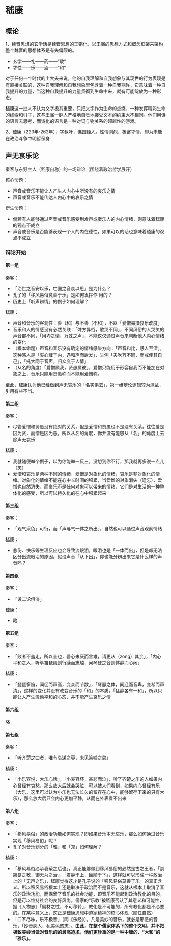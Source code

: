 # 嵇康

## 概论

1、魏晋思想的玄学话是魏晋思想的王弼化，以王弼的思想方式和概念框架来架构整个魏晋的思想体系是有失偏颇的。

- 玄学——礼——药——“敬”
- 才性——乐——酒——“和”

对于任何一个时代的士大夫来说，他的自我理解和自我想象与其现世的行为表现是有直接关联的，这种自我理解和自我想象里包含着一种自我期许，它意味着一种自我提升的力量，当这种自我提升的力量贯彻到生命中来，就有可能绽放为一种形态。

嵇康这一批人不认为文字极其重要，只把文字作为生命的点缀、一种发挥精彩生命的线索和引子，这与王弼一脉人严格地自觉地接受文本的约束大不相同。他们用诗的语言去思考，而诗化的语言是一种对词与物关系的超越性的游戏。

2、嵇康（223年-262年），字叔叶，谯国铚人。性情刚烈，极富才情，却为未能在政治斗争中明哲保身

## 声无哀乐论

秦客与东野主人（嵇康自称）的一场辩论（围绕着政治哲学展开）

核心命题：

- 声音或音乐不能让人产生人内心中所没有的哀乐之情
- 声音或音乐不能传达人内心中的哀乐之情

衍生命题：

- 倘若有人能够通过声音或音乐感受到发声或奏乐人的内心情绪，则意味着嵇康的观点不成立
- 声音或音乐是否能够表现一个人的内在德性，如果可以的话也意味着嵇康的观点不成立

### 辩论开始

#### 第一组

秦客：

- 「治世之音安以乐，亡国之音哀以思」是为什么？
- 孔子的「移风易俗莫善于乐」是如何发挥作 用的？
- 历史上「听声辨情」的例子如何理解？

嵇康：

- 声音和音乐的客观性：善（和）与不善（不和），不以「爱憎易操哀乐改度」
- 音乐和人的情感没有必然关联：「殊方异俗，歌哭不同」，不同风俗的人哭笑的声音都不同，「用均之情，万殊之声」，不能仅仅通过声音来判断他人内心情绪的变化
- （根本命题）声音和音乐没有确定的情绪感染方向：「声音和比，感人至深」，这种感人是「哀心藏于内，遇和声而后发」，举例「夫吹万不同，而咸使其自己」，「托大同于音声，归众变于人情」
- （从名的角度）「爱憎属我，贤愚属彼」，爱憎只能用于形容自我而不能加在对象之上，音乐只能用贤愚称而不能用爱憎称。

至此，嵇康认为他已经做到声无哀乐的「名实俱去」，第一组辩论逻辑较为混乱，引用有些不当。

#### 第二组

秦客：

- 尽管爱憎和贤愚没有绝对的关系，但是爱憎和贤愚也不是没有关系，往往爱是因为贤，而憎是因为愚，所以从名的角度，你并没有能够从「名」的角度上去除声无哀乐 

嵇康：

- 我就随便举个例子，以为你能举一反三，没想到你不行，那我就再多说一点儿（笑）
- 爱憎和哀乐是两种不同的情绪，爱憎是对象化的情绪，哀乐是非对象化的情绪。对象化的情绪不能在心中长时间的积累，当爱憎的对象消失（遗忘），爱憎也自然消失，而哀乐不是任何对象可以带来的情绪，它们是对生活的一种整体化的感受，所以可以持久化的在心中积累起来

#### 第三组

秦客：

- 「观气采色」可行，而「声与气一体之所出」，自然也可以通过声音观察情绪

嵇康：

- 悲伤、快乐等生理反应也会导致流眼泪，眼泪也是「一体而出」，但是却无法区分出流眼泪的原因。假设声音「从下出」，你也能分辨出来它是什么样的声音吗？

#### 第四组

秦客：

- 「设二论俱济」

嵇康：

- 略

#### 第五组

秦客：

- 「败者不羞走，所以全也，吾心未厌而言难，请更从（zong）其余」，「内心平和之人，听筝笛琵琶则行躁而志越，闻琴瑟之音则体静而心闲」

嵇康：

- 「琵琶筝笛，闻促而声高，变众而节数」，「琴瑟之体，间辽而音卑，变希而声清」，这样的变化并没有改变音乐的「和」的本质，「猛静各有一和」，所以只能让人产生激动平和的心态，并不能产生哀乐之情

#### 第六组

略

#### 第七组

秦客：

- 「听齐楚之曲者，唯有哀涕之容，未见笑噱之貌」

嵇康：

- 「小乐容悦，大乐心恬」，「小哀容坏，甚悲而泣」，听了齐楚之乐的人如果内心曾经有哀愁，那么放大后就会哭泣，可以被人们看到，如果内心曾经有乐（大乐，这里可以认为小乐也无法长久的留存在心中，能够留存下来的只有大乐），那么放大后只会内心更加平静，从而在外表看不出来

#### 第八组

秦客：

- 「移风易俗」的政治功能如何实现？即如果音乐本无哀乐，那么如何通过音乐实现「移风易俗」呢？
- 孔子对音乐划分的「雅」和「郑」如何理解？

嵇康：

- 「移风易俗必承衰蔽之后也」，真正能够做到移风易俗的必然是古之王者，「崇简易之教，御无为之治」，「君静于上，臣顺于下」，这样就可以形成一种政治上的「无声之乐」，嵇康觉得这才是孔子说的「移风易俗莫善于乐」的真正含义。所以移风易俗根本上还是取决于政治而不是音乐，这就从根本上取消了音乐的政治功能，而保留了音乐的社会功能，即音乐不能起到政治教化的目的，但是可以维持社会的良好风尚。儒家的“乐教”被嵇康否认了其意义和可能性，据《人物志》「偏材之性，不可移转」，教化是不可能的，所有教化都是不必要的。在某种意义上，这正是嵇康思想中道家精神的核心体现（顺任自然）
- 「口不尽味，乐不极音」（同《乐经》）。凡是美妙的音乐，就必是邪恶的音乐，「妙音感人，犹美色惑志」。**由此，在整个儒家体系下的整个文明，并不把极致美妙当做对音乐的的最高追求，他们更珍重的是一种中庸的、“大和”的「雅乐」。**











